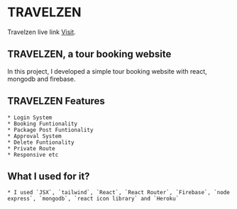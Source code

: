 # TRAVELZEN

Travelzen live link [Visit](https://travelzen-5b237.web.app/).

## TRAVELZEN, a tour booking website

In this project, I developed a simple tour booking website with react, mongodb and firebase.

## TRAVELZEN Features
    * Login System
    * Booking Funtionality
    * Package Post Funtionality
    * Approval System
    * Delete Funtionality
    * Private Route
    * Responsive etc


## What I used for it?
    * I used `JSX`, `tailwind`, `React`, `React Router`, `Firebase`, `node express`, `mongodb`, `react icon library` and `Heroku`